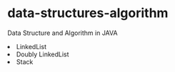 # data-structures-algorithm

<p>Data Structure and Algorithm in JAVA</p>

<li>LinkedList</li>
<li>Doubly LinkedList</li>
<li>Stack</li>
